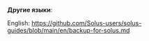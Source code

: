 **Другие языки**:

English: https://github.com/Solus-users/solus-guides/blob/main/en/backup-for-solus.md
